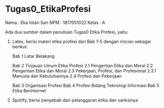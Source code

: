 # Tugas0_EtikaProfesi
Nama  : Eka Intan Sari
NPM   : 1817051022
Kelas : A

Ada dua sumber dalam penulisan Tugas0 Etika Profesi, yaitu:
1. Latex, berisi materi etika profesi dari Bab 1-5 dengan rincian sebagai berikut:
   
   Bab 1 Latar Belakang
   
   Bab 2 Tinjauan Umum Etika Profesi
        2.1 Pengertian Etika dan Moral
        2.2 Pengertian Etika dan Moral
        2.3 Pekerjaan, Profesi, dan Profesional
          2.3.1 Manusia dan Kebutuhannya
        2.4 Profesi dan Pekerjaan
        
    Bab 3 Organisasi Profesi
    Bab 4 Profesi Bidang Teknologi Informasi
    Bab 5 Etika Berinternet

2. Spotify, berisi penyebab dari pelanggaran etika dan sanksinya
